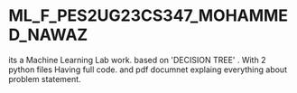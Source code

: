 # ML_F_PES2UG23CS347_MOHAMMED_NAWAZ
its a Machine Learning Lab work.    based on 'DECISION TREE'  .  With 2 python files Having full code. and pdf documnet explaing everything about problem statement. 

